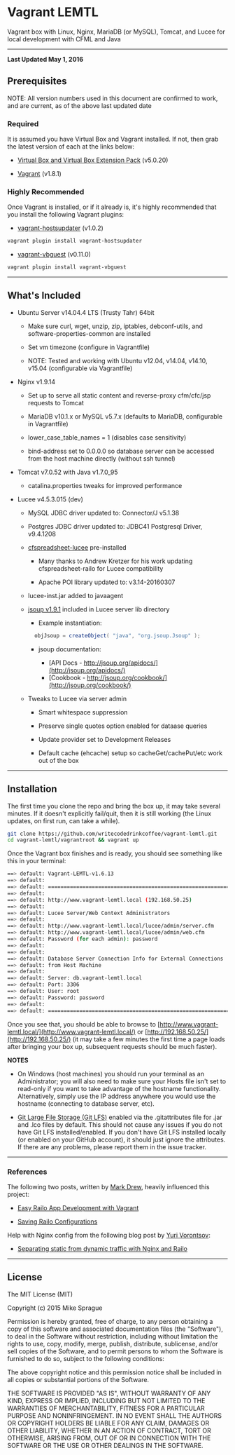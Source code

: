 # Vagrant LEMTL

Vagrant box with Linux, Nginx, MariaDB (or MySQL), Tomcat, and Lucee for local development with CFML and Java

---

**Last Updated May 1, 2016**

## Prerequisites

NOTE: All version numbers used in this document are confirmed to work, and are current, as of the above last updated date

### Required

It is assumed you have Virtual Box and Vagrant installed. If not, then grab the latest version of each at the links below:

  * [Virtual Box and Virtual Box Extension Pack](https://www.virtualbox.org/wiki/Downloads) (v5.0.20)

  * [Vagrant](https://www.vagrantup.com/downloads.html) (v1.8.1)

### Highly Recommended

Once Vagrant is installed, or if it already is, it's highly recommended that you install the following Vagrant plugins:

  * [vagrant-hostsupdater](https://github.com/cogitatio/vagrant-hostsupdater) (v1.0.2)

  ```bash
  vagrant plugin install vagrant-hostsupdater
  ```

  * [vagrant-vbguest](https://github.com/dotless-de/vagrant-vbguest) (v0.11.0)

  ```bash
  vagrant plugin install vagrant-vbguest
  ```

---

## What's Included

  * Ubuntu Server v14.04.4 LTS (Trusty Tahr) 64bit

    * Make sure curl, wget, unzip, zip, iptables, debconf-utils, and software-properties-common are installed

    * Set vm timezone (configure in Vagrantfile)

    * NOTE: Tested and working with Ubuntu v12.04, v14.04, v14.10, v15.04 (configurable via Vagrantfile)

  * Nginx v1.9.14

    * Set up to serve all static content and reverse-proxy cfm/cfc/jsp requests to Tomcat

    * MariaDB v10.1.x or MySQL v5.7.x (defaults to MariaDB, configurable in Vagrantfile)

    * lower_case_table_names = 1 (disables case sensitivity)

    * bind-address set to 0.0.0.0 so database server can be accessed from the host machine directly (without ssh tunnel)

  * Tomcat v7.0.52 with Java v1.7.0_95

    * catalina.properties tweaks for improved performance

  * Lucee v4.5.3.015 (dev)

    * MySQL JDBC driver updated to: Connector/J v5.1.38

    * Postgres JDBC driver updated to: JDBC41 Postgresql Driver, v9.4.1208

    * [cfspreadsheet-lucee](https://github.com/Leftbower/cfspreadsheet-lucee) pre-installed

      * Many thanks to Andrew Kretzer for his work updating cfspreadsheet-railo for Lucee compatibility

      * Apache POI library updated to: v3.14-20160307

    * lucee-inst.jar added to javaagent

    * [jsoup v1.9.1](http://jsoup.org/) included in Lucee server lib directory

      * Example instantiation:

      ```java
        objJsoup = createObject( "java", "org.jsoup.Jsoup" );
      ```

      * jsoup documentation:

        * [API Docs -  http://jsoup.org/apidocs/](http://jsoup.org/apidocs/)
        * [Cookbook - http://jsoup.org/cookbook/](http://jsoup.org/cookbook/)

    * Tweaks to Lucee via server admin


      * Smart whitespace suppression

      * Preserve single quotes option enabled for dataase queries

      * Update provider set to Development Releases

      * Default cache (ehcache) setup so cacheGet/cachePut/etc work out of the box

---

## Installation

The first time you clone the repo and bring the box up, it may take several minutes. If it doesn't explicitly fail/quit, then it is still working (the Linux updates, on first run, can take a while).

```bash
git clone https://github.com/writecodedrinkcoffee/vagrant-lemtl.git
cd vagrant-lemtl/vagrantroot && vagrant up
```

Once the Vagrant box finishes and is ready, you should see something like this in your terminal:

```bash
==> default: Vagrant-LEMTL-v1.6.13
==> default:
==> default: ===============================================================
==> default:
==> default: http://www.vagrant-lemtl.local (192.168.50.25)
==> default:
==> default: Lucee Server/Web Context Administrators
==> default:
==> default: http://www.vagrant-lemtl.local/lucee/admin/server.cfm
==> default: http://www.vagrant-lemtl.local/lucee/admin/web.cfm
==> default: Password (for each admin): password
==> default:
==> default:
==> default: Database Server Connection Info for External Connections
==> default: from Host Machine
==> default:
==> default: Server: db.vagrant-lemtl.local
==> default: Port: 3306
==> default: User: root
==> default: Password: password
==> default:
==> default: ===============================================================
```

Once you see that, you should be able to browse to [http://www.vagrant-lemtl.local/](http://www.vagrant-lemtl.local/)
or [http://192.168.50.25/](http://192.168.50.25/)
(it may take a few minutes the first time a page loads after bringing your box up, subsequent requests should be much faster).

**NOTES**

  * On Windows (host machines) you should run your terminal as an Administrator; you will also need to make sure your Hosts file isn't set to read-only if you want to take advantage of the hostname functionality. Alternatively, simply use the IP address anywhere you would use the hostname (connecting to database server, etc).

  * [Git Large File Storage (Git LFS)](https://git-lfs.github.com/) enabled via the .gitattributes file for .jar and .lco files by default. This should not cause any issues if you do not have Git LFS installed/enabled. If you don't have Git LFS installed locally (or enabled on your GitHub account), it should just ignore the attributes. If there are any problems, please report them in the issue tracker.

---

### References

The following two posts, written by [Mark Drew](http://www.markdrew.co.uk/blog/), heavily influenced this project:

  * [Easy Railo App Development with Vagrant](http://blog.cmdbase.io/easy-railo-development-with-vagrant/)

  * [Saving Railo Configurations](http://blog.cmdbase.io/saving-railo-configurations/)


Help with Nginx config from the following blog post by [Yuri Vorontsov](http://www.silverink.nl/):

  * [Separating static from dynamic traffic with Nginx and Railo](http://www.silverink.nl/splitting-static-dynamic-traffic-nginx-railo/)

---

## License

The MIT License (MIT)

Copyright (c) 2015 Mike Sprague

Permission is hereby granted, free of charge, to any person obtaining a copy
of this software and associated documentation files (the "Software"), to deal
in the Software without restriction, including without limitation the rights
to use, copy, modify, merge, publish, distribute, sublicense, and/or sell
copies of the Software, and to permit persons to whom the Software is
furnished to do so, subject to the following conditions:

The above copyright notice and this permission notice shall be included in all
copies or substantial portions of the Software.

THE SOFTWARE IS PROVIDED "AS IS", WITHOUT WARRANTY OF ANY KIND, EXPRESS OR
IMPLIED, INCLUDING BUT NOT LIMITED TO THE WARRANTIES OF MERCHANTABILITY,
FITNESS FOR A PARTICULAR PURPOSE AND NONINFRINGEMENT. IN NO EVENT SHALL THE
AUTHORS OR COPYRIGHT HOLDERS BE LIABLE FOR ANY CLAIM, DAMAGES OR OTHER
LIABILITY, WHETHER IN AN ACTION OF CONTRACT, TORT OR OTHERWISE, ARISING FROM,
OUT OF OR IN CONNECTION WITH THE SOFTWARE OR THE USE OR OTHER DEALINGS IN THE
SOFTWARE.
